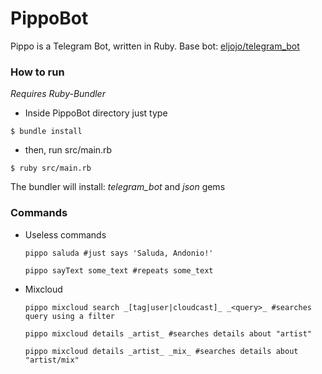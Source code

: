 # PippoBot
Pippo is a Telegram Bot, written in Ruby. Base bot: [eljojo/telegram_bot](https://github.com/eljojo/telegram_bot)

### How to run

 _Requires Ruby-Bundler_

 * Inside PippoBot directory just type
 ~~~
 $ bundle install
 ~~~

 * then, run src/main.rb
 ~~~
 $ ruby src/main.rb
 ~~~

 The bundler will install: *telegram_bot* and *json* gems

### Commands

 * Useless commands
	~~~
	pippo saluda #just says 'Saluda, Andonio!'
	~~~

	~~~
	pippo sayText some_text #repeats some_text
	~~~

 * Mixcloud
	~~~
	pippo mixcloud search _[tag|user|cloudcast]_ _<query>_ #searches query using a filter
	~~~

	~~~
	pippo mixcloud details _artist_ #searches details about "artist"
	~~~

	~~~
	pippo mixcloud details _artist_ _mix_ #searches details about "artist/mix"
	~~~

